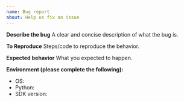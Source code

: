 ```yaml
---
name: Bug report
about: Help us fix an issue
---
```


**Describe the bug**
A clear and concise description of what the bug is.

**To Reproduce**
Steps/code to reproduce the behavior.

**Expected behavior**
What you expected to happen.

**Environment (please complete the following):**
- OS:
- Python:
- SDK version:
